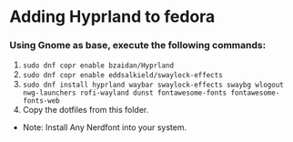 # Adding Hyprland to fedora

### Using Gnome as base, execute the following commands: 

1. `sudo dnf copr enable bzaidan/Hyprland`
2. `sudo dnf copr enable eddsalkield/swaylock-effects` 
3. `sudo dnf install hyprland waybar swaylock-effects swaybg wlogout nwg-launchers rofi-wayland dunst fontawesome-fonts fontawesome-fonts-web `
4. Copy the dotfiles from this folder.

- Note: Install Any Nerdfont into your system.